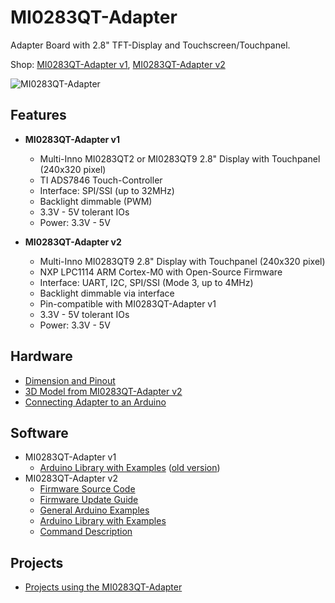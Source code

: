 # MI0283QT-Adapter
Adapter Board with 2.8" TFT-Display and Touchscreen/Touchpanel.

Shop:
[MI0283QT-Adapter v1](http://www.watterott.com/en/MI0283QT-2-Adapter), 
[MI0283QT-Adapter v2](http://www.watterott.com/en/MI0283QT-Adapter-v2)

![MI0283QT-Adapter](https://raw.github.com/watterott/MI0283QT-Adapter/master/img/mi0283qt-adapter.jpg)


## Features
* **MI0283QT-Adapter v1**
  * Multi-Inno MI0283QT2 or MI0283QT9 2.8" Display with Touchpanel (240x320 pixel)
  * TI ADS7846 Touch-Controller
  * Interface: SPI/SSI (up to 32MHz)
  * Backlight dimmable (PWM)
  * 3.3V - 5V tolerant IOs
  * Power: 3.3V - 5V

* **MI0283QT-Adapter v2**
  * Multi-Inno MI0283QT9 2.8" Display with Touchpanel (240x320 pixel)
  * NXP LPC1114 ARM Cortex-M0 with Open-Source Firmware
  * Interface: UART, I2C, SPI/SSI (Mode 3, up to 4MHz)
  * Backlight dimmable via interface
  * Pin-compatible with MI0283QT-Adapter v1
  * 3.3V - 5V tolerant IOs
  * Power: 3.3V - 5V


## Hardware
* [Dimension and Pinout](https://raw.github.com/watterott/MI0283QT-Adapter/master/pcb/MI0283QT_size.pdf)
* [3D Model from MI0283QT-Adapter v2](http://grabcad.com/library/mi0283qt-adapter-2-8-240x320-display-with-touch-panel-1)
* [Connecting Adapter to an Arduino](https://github.com/watterott/MI0283QT-Adapter/blob/master/Arduino-Connection.md)


## Software
* MI0283QT-Adapter v1
  * [Arduino Library with Examples](https://github.com/watterott/Arduino-Libs) ([old version](https://github.com/watterott/mSD-Shield/tree/5054db114faef1bcfd9c1d165ed713a681a0edea/src))
* MI0283QT-Adapter v2
  * [Firmware Source Code](https://github.com/watterott/MI0283QT-Adapter/tree/master/fw)
  * [Firmware Update Guide](https://github.com/watterott/MI0283QT-Adapter/blob/master/fw/update_guide/README.md)
  * [General Arduino Examples](https://github.com/watterott/MI0283QT-Adapter/tree/master/fw/examples)
  * [Arduino Library with Examples](https://github.com/watterott/Arduino-Libs)
  * [Command Description](https://github.com/watterott/MI0283QT-Adapter/blob/master/fw/docu/README.md)


## Projects
* [Projects using the MI0283QT-Adapter](https://github.com/watterott/MI0283QT-Adapter/blob/master/Projects.md)
